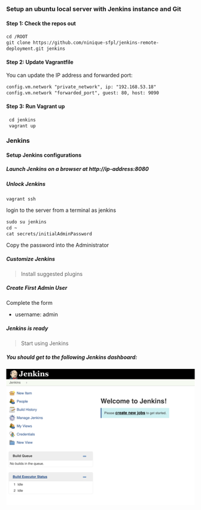 ### Setup an ubuntu local server with Jenkins instance and Git

#### Step 1: Check the repos out

    cd /ROOT
    git clone https://github.com/ninique-sfpl/jenkins-remote-deployment.git jenkins

#### Step 2: Update Vagrantfile

You can update the IP address and forwarded port:

    config.vm.network "private_network", ip: "192.168.53.18"
    config.vm.network "forwarded_port", guest: 80, host: 9090

#### Step 3: Run Vagrant up

     cd jenkins 
     vagrant up


### Jenkins

#### Setup Jenkins configurations

##### Launch Jenkins on a browser at http://ip-address:8080

##### Unlock Jenkins

    vagrant ssh
    
  login to the server from a terminal as jenkins 

    sudo su jenkins
    cd ~
    cat secrets/initialAdminPassword

  Copy the password into the Administrator 

##### Customize Jenkins
  > Install suggested plugins
  
##### Create First Admin User
  Complete the form
  - username: admin

##### Jenkins is ready
  > Start using Jenkins
  
##### You should get to the following Jenkins dashboard:
![Jenkins Dashboard](https://github.com/ninique-sfpl/jenkins-remote-deployment/blob/master/docs/img/welcome.png)

